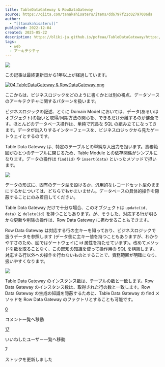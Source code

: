 ```yaml
---
title: TableDataGateway & RowDataGateway
source: https://qiita.com/tanakahisateru/items/dd6797f21c02797006da
author:
  - "[[tanakahisateru]]"
published: 2022-12-04
created: 2025-05-22
description: https://bliki-ja.github.io/pofeaa/TableDataGateway/https://bliki-ja.github.io/pofeaa/RowDataGatew…
tags:
  - web
  - アーキテクチャ
---
```

![](https://relay-dsp.ad-m.asia/dmp/sync/bizmatrix?pid=c3ed207b574cf11376&d=x18o8hduaj&uid=3516551)

この記事は最終更新日から1年以上が経過しています。

[![04.TableDataGateway & RowDataGateway.png](https://qiita-image-store.s3.ap-northeast-1.amazonaws.com/0/11525/eeac3eb6-fa11-473d-e608-fcbb987d18a0.png)](https://qiita-user-contents.imgix.net/https%3A%2F%2Fqiita-image-store.s3.ap-northeast-1.amazonaws.com%2F0%2F11525%2Feeac3eb6-fa11-473d-e608-fcbb987d18a0.png?ixlib=rb-4.0.0&auto=format&gif-q=60&q=75&s=81afe9c1e5b05eb56b52a60228aaab66)

ここからは、ビジネスロジックをどのように書くかとは別の視点、データソースのアーキテクチャに関するパターンを扱います。

ビジネスロジックの記述、とくに Domain Model においては、データ(あるいはオブジェクト)の扱いと取得/同期方法の関心を、できるだけ分離するのが健全です。ほとんどのデータベース操作は、単純で冗長な SQL の組み立てになってきます。データが出入りするインターフェースを、ビジネスロジックから見たゲートウェイとするのです。

Table Data Gateway は、特定のテーブルとの単純な入出力を担います。責務範囲がひとつのテーブルに閉じるため、Table Module との依存関係がシンプルになります。データの操作は `find(id)` や `insert(data)` といったメソッドで担います。

![](https://qiita.com/tanakahisateru/items/)

データの形式に、固有のデータ型を設けるか、汎用的なレコードセット型のままにするかについては、どちらでもかまいません。データベースの具体的操作を隠蔽することにのみ着目してください。

Table Data Gateway だけで十分な場合、このオブジェクトは `update(id, data)` と `delete(id)` を持つこともあります。が、そうした、対応する行が明らかな更新や削除の操作は、Row Data Gateway に担わせることもできます。

Row Data Gateway は対応する行の主キーを知っており、ビジネスロジックで扱うデータを参照します (データ側に主キー値を持つこともありますが、わかりやすさのため、図ではゲートウェイに id 属性を持たせています)。改めてメソッド引数を取ることなく、この既知の知識を使って操作用の SQL を構築します。対応する行以外への操作を行わないものとすることで、責務範囲が明確になり、扱いやすくなります。

![](https://qiita.com/tanakahisateru/items/)

Table Data Gateway のインスタンス数は、テーブルの数と一致します。Row Data Gateway のインスタンス数は、取得された行の数と一致します。Row Data Gateway の生成の知識を隠蔽するために、Table Data Gateway の find メソッドを Row Data Gateway のファクトリとすることも可能です。

[0](https://qiita.com/tanakahisateru/items/#comments)

コメント一覧へ移動

[17](https://qiita.com/tanakahisateru/items/dd6797f21c02797006da/likers)

いいねしたユーザー一覧へ移動

7

ストックを更新しました